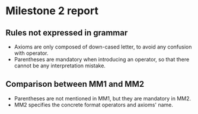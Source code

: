 # Milestone 2 report

## Rules not expressed in grammar

* Axioms are only composed of down-cased letter, to avoid any confusion with operator.
* Parentheses are mandatory when introducing an operator, so that there cannot be any interpretation mistake.

## Comparison between MM1 and MM2

* Parentheses are not mentioned in MM1, but they are mandatory in MM2.
* MM2 specifies the concrete format operators and axioms' name.